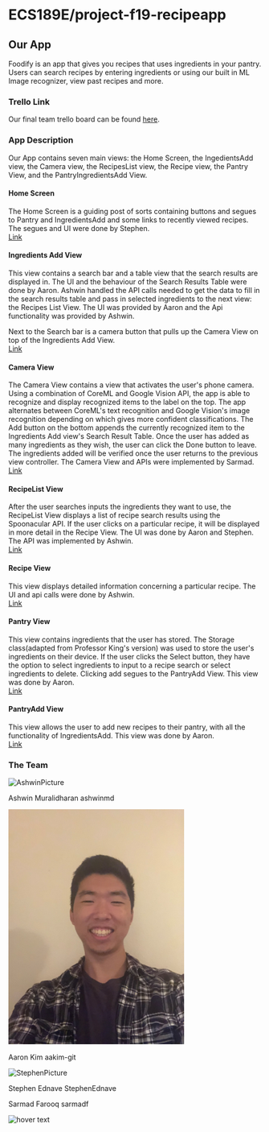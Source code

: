 # ECS189E/project-f19-recipeapp 

## Our App 
Foodify is an app that gives you recipes that uses ingredients in your pantry. Users can search recipes 
by entering ingredients or using our built in ML Image recognizer, view past recipes and more. 

### Trello Link
Our final team trello board can be found [here](https://trello.com/b/egF1VdsP/ecs-189e-project).

### App Description
Our App contains seven main views: the Home Screen, the IngedientsAdd view, the Camera view, the RecipesList view, the Recipe view, the Pantry View, and the PantryIngredientsAdd View.

#### Home Screen
The Home Screen is a guiding post of sorts containing buttons and segues to Pantry and IngredientsAdd and some links to recently viewed recipes. The segues and UI were done by Stephen.<br>
[Link](https://github.com/ECS189E/project-f19-recipeapp/blob/master/Recipe%20App/RecipeView.swift])

#### Ingredients Add View
This view contains a search bar and a table view that the search results are displayed in. The UI and the behaviour of the Search Results Table were done by Aaron. Ashwin handled the API calls needed to get the data to fill in the search results table and pass in selected ingredients to the next view: the Recipes List View. The UI was provided by Aaron and the Api functionality was provided by Ashwin.

Next to the Search bar is a camera button that pulls up the Camera View on top of the Ingredients Add View. <br>
[Link](https://github.com/ECS189E/project-f19-recipeapp/blob/master/Recipe%20App/Recipe%20App/IngredientsAdd.swift)

#### Camera View
The Camera View contains a view that activates the user's phone camera. Using a combination of CoreML and Google Vision API, the app is able to recognize and display recognized items to the label on the top. The app alternates between CoreML's text recognition and Google Vision's image recognition depending on which gives more confident classifications. The Add button on the bottom appends the currently recognized item to the Ingredients Add view's Search Result Table. Once the user has added as many ingredients as they wish, the user can click the Done button to leave. The ingredients added will be verified once the user returns to the previous view controller. The Camera View and APIs were implemented by Sarmad.<br>
[Link](https://github.com/ECS189E/project-f19-recipeapp/blob/master/Recipe%20App/Recipe%20App/CameraViewController.swift)

#### RecipeList View
After the user searches inputs the ingredients they want to use, the RecipeList View displays a list of recipe search results using the Spoonacular API. If the user clicks on a particular recipe, it will be displayed in more detail in the Recipe View. The UI was done by Aaron and Stephen. The API was implemented by Ashwin.<br>
[Link](https://github.com/ECS189E/project-f19-recipeapp/blob/master/Recipe%20App/Recipe%20App/RecipesViewController.swift)

#### Recipe View
This view displays detailed information concerning a particular recipe. The UI and api calls were done by Ashwin. <br>
[Link](https://github.com/ECS189E/project-f19-recipeapp/blob/master/Recipe%20App/RecipeView.swift)

#### Pantry View
This view contains ingredients that the user has stored. The Storage class(adapted from Professor King's version) was used to store the user's ingredients on their device. If the user clicks the Select button, they have the option to select ingredients to input to a recipe search or select ingredients to delete. Clicking add segues to the PantryAdd View. This view was done by Aaron.<br>
[Link](https://github.com/ECS189E/project-f19-recipeapp/blob/master/Recipe%20App/Recipe%20App/PantryViewController.swift)

#### PantryAdd View
This view allows the user to add new recipes to their pantry, with all the functionality of IngredientsAdd. This view was done by Aaron. <br>
[Link](https://github.com/ECS189E/project-f19-recipeapp/blob/master/Recipe%20App/Recipe%20App/PantryIngredientsAdd.swift)

### The Team 
![AshwinPicture](https://user-images.githubusercontent.com/20465283/68833227-d00afa80-0667-11ea-89fa-b5f6e9f20d25.jpg)
    
Ashwin Muralidharan
ashwinmd

<p>
  <img src="https://raw.githubusercontent.com/aakim-git/PDFs/master/Forward.jpg" width="350" title="hover text">
</p>

Aaron Kim
aakim-git

![StephenPicture](https://avatars1.githubusercontent.com/u/24659025?s=460&v=4)

Stephen Ednave
StephenEdnave

Sarmad Farooq
sarmadf

  <img src= "https://user-images.githubusercontent.com/35645151/68896050-7e9e5200-06df-11ea-87a6-458363780de6.jpg" width="350" title="hover text">
